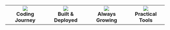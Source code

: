 <div align="center">
  <table>
    <tr>
      <td align="center">
        <img src="https://img.shields.io/badge/💻_Role-Frontend%20Developer-4ECDC4?style=for-the-badge&labelColor=000000" />
        <br><strong>Coding Journey</strong>
      </td>
      <td align="center">
        <img src="https://img.shields.io/badge/🎯_Focus-React%20%26%20UI-96CEB4?style=for-the-badge&labelColor=000000" />
        <br><strong>Built & Deployed</strong>
      </td>
      <td align="center">
        <img src="https://img.shields.io/badge/🎓_Learning-Continuous-FF6B6B?style=for-the-badge&labelColor=000000" />
        <br><strong>Always Growing</strong>
      </td>
      <td align="center">
        <img src="https://img.shields.io/badge/⚙️_Stack-React_%7C_Node_%7C_Firebase-61DAFB?style=for-the-badge&labelColor=000000" />
        <br><strong>Practical Tools</strong>
      </td>
    </tr>
  </table>
</div>

